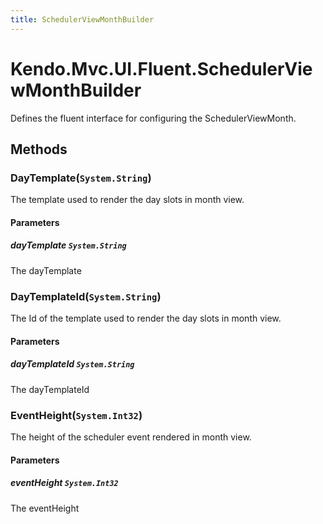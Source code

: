 ```yaml
---
title: SchedulerViewMonthBuilder
---
```


# Kendo.Mvc.UI.Fluent.SchedulerViewMonthBuilder
Defines the fluent interface for configuring the SchedulerViewMonth.



## Methods

### DayTemplate(`System.String`)
The template used to render the day slots in month view.


#### Parameters

##### dayTemplate `System.String`
The dayTemplate





### DayTemplateId(`System.String`)
The Id of the template used to render the day slots in month view.


#### Parameters

##### dayTemplateId `System.String`
The dayTemplateId





### EventHeight(`System.Int32`)
The height of the scheduler event rendered in month view.


#### Parameters

##### eventHeight `System.Int32`
The eventHeight






